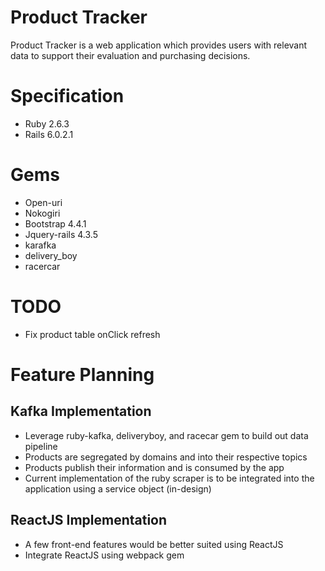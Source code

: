 # Product Tracker

Product Tracker is a web application which provides users with relevant data to support their evaluation and purchasing decisions.

# Specification
* Ruby 2.6.3
* Rails 6.0.2.1

# Gems
* Open-uri
* Nokogiri
* Bootstrap 4.4.1
* Jquery-rails 4.3.5
* karafka
* delivery_boy
* racercar

# TODO
* Fix product table onClick refresh

# Feature Planning
## Kafka Implementation
* Leverage ruby-kafka, deliveryboy, and racecar gem to build out data pipeline
* Products are segregated by domains and into their respective topics
* Products publish their information and is consumed by the app
* Current implementation of the ruby scraper is to be integrated into the application using a service object (in-design)

## ReactJS Implementation
* A few front-end features would be better suited using ReactJS
* Integrate ReactJS using webpack gem
